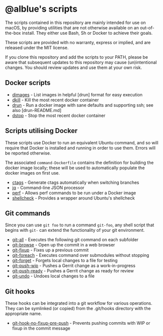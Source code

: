 @alblue's scripts
=================

The scripts contained in this repository are mainly intended for use on macOS,
by providing utilities that are not otherwise available on an out-of-the-box
install. They either use Bash, Sh or Docker to achieve their goals.

These scripts are provided with no warranty, express or implied, and are
released under the MIT license.

If you clone this repository and add the scripts to your PATH, please be aware
that subsequent updates to this repository may cause (un)intentional changes.
You should review updates and use them at your own risk.

Docker scripts
--------------

* [dimages](dimages) - List images in helpful [drun] format for easy execution
* [dkill](dkill) - Kill the most recent docker container
* [drun](drun) - Run a docker image with sane defaults and supporting ssh; see also [drun-README.md]
* [dstop](dstop) - Stop the most recent docker container

Scripts utilising Docker
------------------------

These scripts use Docker to run an equivalent Ubuntu command, and so will
require that Docker is installed and running in order to use them. Errors will
be reported otherwise.

The associated `command-Dockerfile` contains the definition for building the
docker image locally; these will be used to automatically populate the docker
images on first use.

* [ctags](ctags) - Generate ctags automatically when switching branches
* [jq](jq) - Command-line JSON processor
* [perf](perf) - Allows perf commands to be run under a Docker image
* [shellcheck](shellcheck) - Provides a wrapper around Ubuntu's shellcheck

Git commands
------------

Since you can use `git foo` to run a command `git-foo`, any shell script that
begins with `git-` can extend the functionality of your git environment.

* [git-all](git-all) - Executes the following git command on each subfolder
* [git-browse](git-browse) - Open up the commit in a web browser
* [git-fixup](git-fixup) - Fixes up a previous commit
* [git-foreach](git-foreach) - Executes command over submodules without stopping
* [git-forget](git-forget) - Forgets local changes to a file for testing
* [git-push-wip](git-push-wip) - Pushes a Gerrit change as a work-in-progress
* [git-push-ready](git-push-ready) - Pushes a Gerrit change as ready for review
* [git-undo](git-undo) - Undoes local changes to a file

Git hooks
---------

These hooks can be integrated into a git workflow for various operations. They
can be symlinked (or copied) from the .git/hooks directory with the appropriate
name.

* [git-hook-no-fixup-pre-push](git-hook-no-fixup-pre-push) - Prevents pushing commits with WIP or fixup in the commit message
